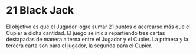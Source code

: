 # 21 Black Jack

El objetivo es que el Jugador logre sumar 21 puntos o acercarse más que el Cupier a dicha cantidad.
El juego se inicia repartiendo tres cartas destapadas de manera alterna entre el Jugador y el Cupier.
La primera y la tercera carta son para el jugador, la segunda para el Cupier.
